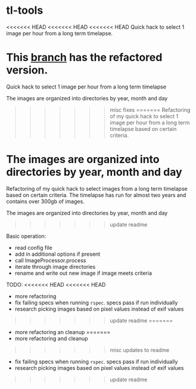 # tl-tools
<<<<<<< HEAD
<<<<<<< HEAD
<<<<<<< HEAD
Quick hack to select 1 image per hour from a long term timelapse.

This [branch](https://github.com/tommyc/tl-tools/tree/refactor) has the refactored version.
=======
Quick hack to select 1 image per hour from a long term timelapse

The images are organized into directories by year, month and day
>>>>>>> misc fixes
=======
Refactoring of my quick hack to select 1 image per hour from a long term timelapse
based on certain criteria.

The images are organized into directories by year, month and day
=======
Refactoring of my quick hack to select images from a long term timelapse
based on certain criteria.
The timelapse has run for almost two years and contains over 300gb of images.

The images are organized into directories by year, month and day
>>>>>>> update readme

Basic operation:
* read config file
* add in additional options if present
* call ImageProcessor.process
* iterate through image directories
* rename and write out new image if image meets criteria

TODO:
<<<<<<< HEAD
<<<<<<< HEAD
* more refactoring
* fix failing specs when running `rspec`. specs pass if run individually
* research picking images based on pixel values instead of exif values
>>>>>>> update readme
=======
* more refactoring an cleanup
=======
* more refactoring and cleanup
>>>>>>> misc updates to readme
* fix failing specs when running `rspec`. specs pass if run individually
* research picking images based on pixel values instead of exif values
>>>>>>> update readme
